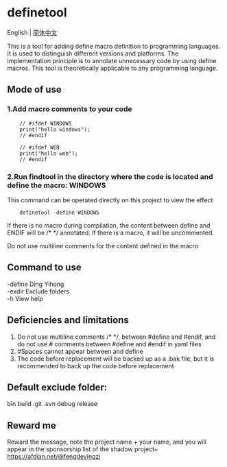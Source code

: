 # definetool
English | [简体中文](README.md)

This is a tool for adding define macro definition to programming languages. It is used to distinguish different versions and platforms. The implementation principle is to annotate unnecessary code by using define macros. This tool is theoretically applicable to any programming language. 

## Mode of use
### 1.Add macro comments to your code
```
    // #ifdef WINDOWS
    print("hello windows");
    // #endif

    // #ifdef WEB
    print("hello web");
    // #endif
```
### 2.Run findtool in the directory where the code is located and define the macro: WINDOWS
This command can be operated directly on this project to view the effect
```
    definetool -define WINDOWS 
```

If there is no macro during compilation, the content between define and ENDIF will be /* */ annotated. If there is a macro, it will be uncommented.

Do not use multiline comments for the content defined in the macro


## Command to use
-define     Ding Yihong  
-exdir      Exclude folders  
-h View     help  

## Deficiencies and limitations
1. Do not use multiline comments /* */, between #define and #endif, and do not use # comments between #define and #endif in yaml files
2. #Spaces cannot appear between and define
3. The code before replacement will be backed up as a .bak file, but it is recommended to back up the code before replacement

## Default exclude folder:  
bin build .git .svn debug release

## Reward me
Reward the message, note the project name + your name, and you will appear in the sponsorship list of the shadow project~
https://afdian.net/@fengdeyingzi
